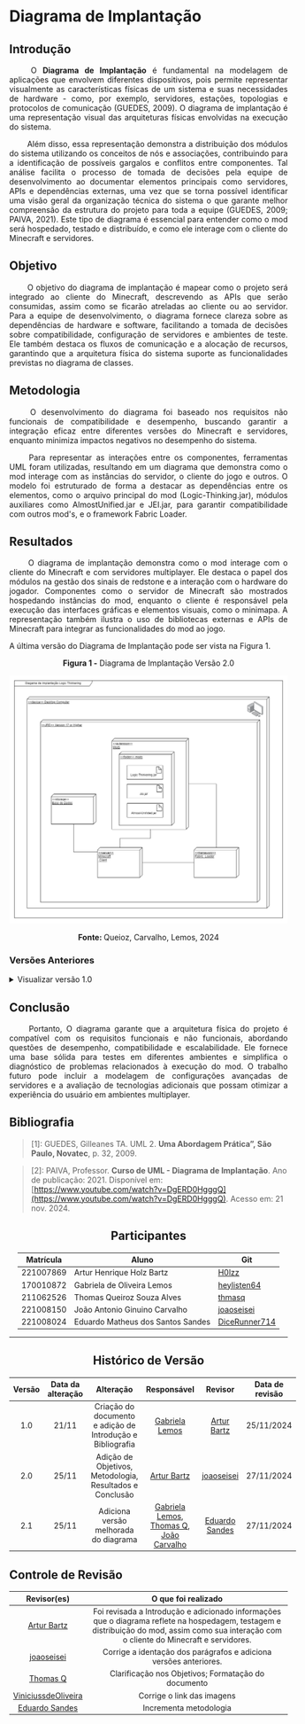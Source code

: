 # Diagrama de Implantação

## Introdução

<!--
- **Apresente o tema do projeto ou estudo;**
- **Busque trazer referências no decorrer do texto;**
- Destaque a relevância do diagrama ou abordagem para a área de aplicação.
- Mencione brevemente os principais aspectos que serão abordados no documento.
-->

<div align="justify">

&emsp;&emsp;
O **Diagrama de Implantação** é fundamental na modelagem de aplicações que envolvem diferentes dispositivos, pois permite representar visualmente as características físicas de um sistema e suas necessidades de hardware - como, por exemplo, servidores, estações, topologias e protocolos de comunicação (GUEDES, 2009). O diagrama de implantação é uma representação visual das arquiteturas físicas envolvidas na execução do sistema.

</div>

<div align="justify">

&emsp;&emsp;
Além disso, essa representação demonstra a distribuição dos módulos do sistema utilizando os conceitos de nós e associações, contribuindo para a identificação de possíveis gargalos e conflitos entre componentes. Tal análise facilita o processo de tomada de decisões pela equipe de desenvolvimento ao documentar elementos principais como servidores, APIs e dependências externas, uma vez que se torna possível identificar uma visão geral da organização técnica do sistema o que garante melhor compreensão da estrutura do projeto para toda a equipe (GUEDES, 2009; PAIVA, 2021). Este tipo de diagrama é essencial para entender como o mod será hospedado, testado e distribuído, e como ele interage com o cliente do Minecraft e servidores.

</div>

## Objetivo

<!--
- **Declare o que se pretende alcançar com o diagrama em projetos no geral; Busque referenciar!**
- **Declare o que se pretende alcançar com o diagrama para equipe neste contexto;**
- **Destaque os resultados esperados, como soluções para problemas, melhorias no entendimento ou suporte à tomada de decisões.**
-->

<div align="justify">

&emsp;&emsp;
O objetivo do diagrama de implantação é mapear como o projeto será integrado ao cliente do Minecraft, descrevendo as APIs que serão consumidas, assim como se ficarão atreladas ao cliente ou ao servidor. Para a equipe de desenvolvimento, o diagrama fornece clareza sobre as dependências de hardware e software, facilitando a tomada de decisões sobre compatibilidade, configuração de servidores e ambientes de teste. Ele também destaca os fluxos de comunicação e a alocação de recursos, garantindo que a arquitetura física do sistema suporte as funcionalidades previstas no diagrama de classes.

</div>

## Metodologia

<!--
- **Explique o processo utilizado para desenvolver o trabalho. COMO foi feito?**
- **Descreva as ferramentas, técnicas ou referências utilizadas na construção do diagrama ou solução. Se houver alguma ferramenta específica determinada pela professora, a sugestão é usá-la sendo em qualquer etapa do processo. Podem começar com uma ferramenta que já são familiarizados e depois explorar outras ferramentas.**
- Se desejarem, podem citar os desafios encontrados seguindo a metodologia, propostas de melhoria, etc.
-->

<div align="justify">

&emsp;&emsp;
O desenvolvimento do diagrama foi baseado nos requisitos não funcionais de compatibilidade e desempenho, buscando garantir a integração eficaz entre diferentes versões do Minecraft e servidores, enquanto minimiza impactos negativos no desempenho do sistema.
</div>

<div align="justify"> &emsp;&emsp;
Para representar as interações entre os componentes, ferramentas UML foram utilizadas, resultando em um diagrama que demonstra como o mod interage com as instâncias do servidor, o cliente do jogo e outros. O modelo foi estruturado de forma a destacar as dependências entre os elementos, como o arquivo principal do mod (Logic-Thinking.jar), módulos auxiliares como AlmostUnified.jar e JEI.jar, para garantir compatibilidade com outros mod's, e o framework Fabric Loader.

</div>

## Resultados

<!--
- **Apresente o produto final, como o diagrama ou solução desenvolvida.**
- **Desenvolva ao menos um parágrafo referenciando a figura**
- **Adicione "Figura 1 - Título da Figura/Quadro/Tabela" acima e "Fonte: " abaixo dela**
- Destaque os pontos principais ou insights obtidos durante o processo.
- **APRESENTE AS VERSÕES DO DIAGRAMA!! Podem usar o formato abaixo para poluir menos a página**
-->

<div align="justify">

&emsp;&emsp;
O diagrama de implantação demonstra como o mod interage com o cliente do Minecraft e com servidores multiplayer. Ele destaca o papel dos módulos na gestão dos sinais de redstone e a interação com o hardware do jogador. Componentes como o servidor de Minecraft são mostrados hospedando instâncias do mod, enquanto o cliente é responsável pela execução das interfaces gráficas e elementos visuais, como o minimapa. A representação também ilustra o uso de bibliotecas externas e APIs de Minecraft para integrar as funcionalidades do mod ao jogo.

</div>

A última versão do Diagrama de Implantação pode ser vista na Figura 1.

<center><b>Figura 1 -</b> Diagrama de Implantação Versão 2.0</center>
<center>

<!-- ![versão_final](https://raw.githubusercontent.com/UnBArqDsw2024-2/2024.2_G1_Logic_Thinkering_Entrega_02/refs/heads/main/assets/diagamaImplantacao/DIv2.png) -->
![versão_final](https://raw.githubusercontent.com/UnBArqDsw2024-2/2024.2_G1_Logic_Thinkering_Entrega_02/refs/heads/main/assets/diagramaImplantacao/DIv2.png)

</center>
<center><b>Fonte: </b> Queioz, Carvalho, Lemos, 2024</center>

### Versões Anteriores

<details>

<summary>Visualizar versão 1.0</summary>

### Versão 1.0

Primeira versão do Diagrama de Implantação pode ser vista na Figura 2.

<center><b>Figura 2 -</b> Diagrama de Implantação Versão 1.0</center>
<center>

![versão_1.0](https://raw.githubusercontent.com/UnBArqDsw2024-2/2024.2_G1_Logic_Thinkering_Entrega_02/refs/heads/main/assets/diagramaImplantacao/DIv1.png)

</center>
<center><b>Fonte: </b>Lemos, 2024</center>

</details>

## Conclusão

<!--
-   **Resuma os pontos principais do trabalho.**
-   **Avalie se os objetivos foram alcançados e o impacto do trabalho.**
-   **Apresente perspectivas para melhorias ou trabalhos futuros.**
-->

<div align="justify">

&emsp;&emsp;
Portanto, O diagrama garante que a arquitetura física do projeto é compatível com os requisitos funcionais e não funcionais, abordando questões de desempenho, compatibilidade e escalabilidade. Ele fornece uma base sólida para testes em diferentes ambientes e simplifica o diagnóstico de problemas relacionados à execução do mod. O trabalho futuro pode incluir a modelagem de configurações avançadas de servidores e a avaliação de tecnologias adicionais que possam otimizar a experiência do usuário em ambientes multiplayer.

</div>

## Bibliografia

<!-- - **Altere!**-->

> [1]: GUEDES, Gilleanes TA. UML 2. **Uma Abordagem Prática”, São Paulo, Novatec**, p. 32, 2009.

> [2]: PAIVA, Professor. **Curso de UML - Diagrama de Implantação**. Ano de publicação: 2021. Disponível em: [https://www.youtube.com/watch?v=DgERD0HgggQ](https://www.youtube.com/watch?v=DgERD0HgggQ). Acesso em: 21 nov. 2024.

<center>

## Participantes

</center>

<!-- de preferência: em ordem alfabética, seguindo o exemplo: -->

<div style="margin: 0 auto; width: fit-content;">

| Matrícula | Aluno                             | Git                                               |
| --------- | --------------------------------- | ------------------------------------------------- |
| 221007869 | Artur Henrique Holz Bartz         | [H0lzz](https://github.com/H0lzz)                 |
| 170010872 | Gabriela de Oliveira Lemos        | [heylisten64](https://github.com/heylisten64)     |
| 211062526 | Thomas Queiroz Souza Alves        | [thmasq](https://github.com/thmasq)               |
| 221008150 | João Antonio Ginuino Carvalho     | [joaoseisei](https://github.com/joaoseisei)       |
| 221008024 | Eduardo Matheus dos Santos Sandes | [DiceRunner714](https://github.com/DiceRunner714) |

</div>

---

<center>

## Histórico de Versão

</center>

<!-- Lembre de alterar a data -->

<div style="margin: 0 auto; width: fit-content;">

| Versão | Data da alteração |                         Alteração                          |                                                               Responsável                                                               |                      Revisor                       | Data de revisão |
| :----: | :---------------: | :--------------------------------------------------------: | :-------------------------------------------------------------------------------------------------------------------------------------: | :------------------------------------------------: | :-------------: |
|  1.0   |       21/11       | Criação do documento e adição de Introdução e Bibliografia |                                            [Gabriela Lemos](https://github.com/heylisten64)                                             |      [Artur Bartz](https://github.com/H0lzz)       |   25/11/2024    |
|  2.0   |       25/11       |  Adição de Objetivos, Metodologia, Resultados e Conclusão  |                                                 [Artur Bartz](https://github.com/H0lzz)                                                 |    [joaoseisei](https://github.com/joaoseisei)     |   27/11/2024    |
|  2.1   |       25/11       |           Adiciona versão melhorada do diagrama            | [Gabriela Lemos](https://github.com/heylisten64), [Thomas Q](https://github.com/thmasq), [João Carvalho](https://github.com/joaoseisei) | [Eduardo Sandes](https://github.com/DiceRunner714) | 27/11/2024                |

</div>

## Controle de Revisão

|                          Revisor(es)                          |                                                                                    O que foi realizado                                                                                     |
| :-----------------------------------------------------------: | :----------------------------------------------------------------------------------------------------------------------------------------------------------------------------------------: |
|            [Artur Bartz](https://github.com/H0lzz)            | Foi revisada a Introdução e adicionado informações que o diagrama reflete na hospedagem, testagem e distribuição do mod, assim como sua interação com o cliente do Minecraft e servidores. |
|          [joaoseisei](https://github.com/joaoseisei)          |                                                             Corrige a identação dos parágrafos e adiciona versões anteriores.                                                              |
|             [Thomas Q](https://github.com/thmasq)             |                                                                    Clarificação nos Objetivos; Formatação do documento                                                                     |
| [ViniciussdeOliveira](https://github.com/ViniciussdeOliveira) |                                                                                 Corrige o link das imagens                                                                                 |
|      [Eduardo Sandes](https://github.com/DiceRunner714)       |                                                                                   Incrementa metodologia                                                                                   |
